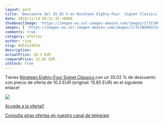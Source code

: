 ```yaml
---
layout: post
title: 'Descuento del 35.02 % en Nineteen Eighty-Four  Signet Classics '
date: 2019/11/14 09:51:35 +0000
thumbnailImage: 'https://images-eu.ssl-images-amazon.com/images/I/31lWUHDG7uL._SL200_.jpg'
images: [ 'https://images-eu.ssl-images-amazon.com/images/I/31lWUHDG7uL._SL200_.jpg' ]
comments: true
category: ofertas
author: ring
slug: 0451524934
description:
actualPrice: 10.3 EUR
comparePrice: 15.85 EUR
inStock: true
---
```


Tienes [Nineteen Eighty-Four  Signet Classics ](https://www.amazon.com/dp/0451524934/?tag=redken08-20) con un 35.02 % de descuento con precio de oferta de 10.3 EUR (original: 15.85 EUR) en el siguiente enlace!

[![](https://images-eu.ssl-images-amazon.com/images/I/31lWUHDG7uL._SL200_.jpg)](https://www.amazon.com/dp/0451524934/?tag=redken08-20)

[Accede a la oferta!!](https://www.amazon.com/dp/0451524934/?tag=redken08-20)

[Consulta otras ofertas en nuestro canal de telegram](https://t.me/s/ofertas25)
